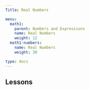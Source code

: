 ```yaml
---
Title: Real Numbers

menu:
  math1:
    parent: Numbers and Expressions
    name: Real Numbers
    weight: 12
  math1-numbers:
    name: Real Numbers
    weight: 30

type: docs
---
```


## Lessons